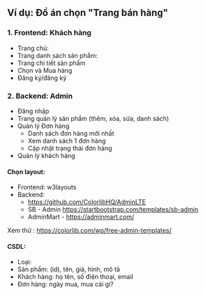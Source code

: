 ## Ví dụ: Đồ án chọn "Trang bán hàng"
### 1. Frontend: Khách hàng
- Trang chủ:
- Trang danh sách sản phẩm:
- Trang chi tiết sản phẩm
- Chọn và Mua hàng
- Đăng ký/đăng ký

### 2. Backend: Admin
- Đăng nhập
- Trang quản lý sản phẩm (thêm, xóa, sửa, danh sách)
- Quản lý Đơn hàng
	+ Danh sách đơn hàng mới nhất
	+ Xem danh sách 1 đơn hàng
	+ Cập nhật trạng thái đơn hàng
- Quản lý khách hàng

#### Chọn layout:
- Frontend: w3layouts
- Backend:
    + https://github.com/ColorlibHQ/AdminLTE
    + SB - Admin https://startbootstrap.com/templates/sb-admin
    + AdminMart - https://adminmart.com/

Xem thử : https://colorlib.com/wp/free-admin-templates/

#### CSDL:
- Loại:
- Sản phẩm: (id), tên, giá, hình, mô tả
- Khách hàng: họ tên, số điện thoại, email
- Đơn hàng: ngày mua, mua cái gì?